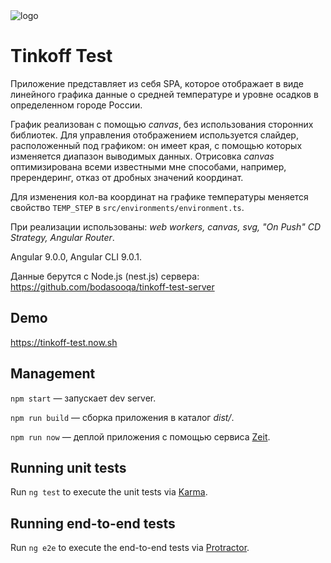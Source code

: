<img src="https://psv4.userapi.com/c856332/u391253330/docs/d16/f7a6c5862195/Bez_imeni-1.png?extra=buvRJYgi6d-XVgXyWHGvlk1MhHvpa21-wssOhSdn1GJXC8FzabKZg_nWWqkq-7imNQ8AUKCAbjJeHFgq58w6dB2qOdfUEKjE9CWd7mdQw1Pvd_s2r55bPjawLixidTUXehArdcCBt1bvM5kZCnfEeCilBA" alt="logo" />

# Tinkoff Test


Приложение представляет из себя SPA, которое отображает в виде линейного графика данные о средней температуре и уровне осадков в определенном городе России.

График реализован с помощью *canvas*, без использования сторонних библиотек. 
Для управления отображением используется слайдер, расположенный под графиком: он имеет края, с помощью которых изменяется диапазон выводимых данных.
Отрисовка *canvas* оптимизирована всеми известными мне способами, например, пререндеринг, отказ от дробных значений координат.

Для изменения кол-ва координат на графике температуры меняется свойство `TEMP_STEP` в `src/environments/environment.ts`. 

При реализации использованы: *web workers, canvas, svg, "On Push" CD Strategy, Angular Router*.

Angular 9.0.0, Angular CLI 9.0.1.

Данные берутся с Node.js (nest.js) сервера:
https://github.com/bodasooqa/tinkoff-test-server 

## Demo

https://tinkoff-test.now.sh

## Management

`npm start` — запускает dev server.

`npm run build` — сборка приложения в каталог *dist/*.

`npm run now` — деплой приложения с помощью сервиса [Zeit](https://zeit.co/bodasooqa).

## Running unit tests

Run `ng test` to execute the unit tests via [Karma](https://karma-runner.github.io).

## Running end-to-end tests

Run `ng e2e` to execute the end-to-end tests via [Protractor](http://www.protractortest.org/).
